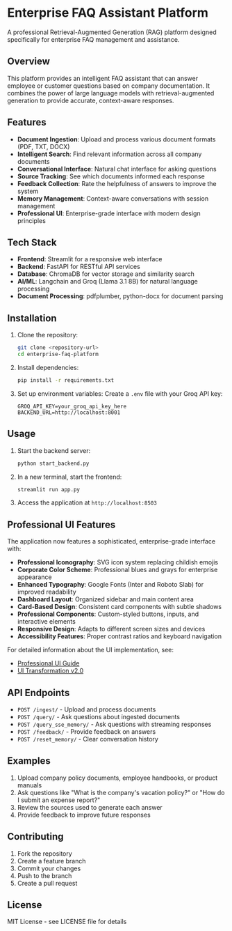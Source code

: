 # Enterprise FAQ Assistant Platform

A professional Retrieval-Augmented Generation (RAG) platform designed specifically for enterprise FAQ management and assistance.

## Overview

This platform provides an intelligent FAQ assistant that can answer employee or customer questions based on company documentation. It combines the power of large language models with retrieval-augmented generation to provide accurate, context-aware responses.

## Features

- **Document Ingestion**: Upload and process various document formats (PDF, TXT, DOCX)
- **Intelligent Search**: Find relevant information across all company documents
- **Conversational Interface**: Natural chat interface for asking questions
- **Source Tracking**: See which documents informed each response
- **Feedback Collection**: Rate the helpfulness of answers to improve the system
- **Memory Management**: Context-aware conversations with session management
- **Professional UI**: Enterprise-grade interface with modern design principles

## Tech Stack

- **Frontend**: Streamlit for a responsive web interface
- **Backend**: FastAPI for RESTful API services
- **Database**: ChromaDB for vector storage and similarity search
- **AI/ML**: Langchain and Groq (Llama 3.1 8B) for natural language processing
- **Document Processing**: pdfplumber, python-docx for document parsing

## Installation

1. Clone the repository:
   ```bash
   git clone <repository-url>
   cd enterprise-faq-platform
   ```

2. Install dependencies:
   ```bash
   pip install -r requirements.txt
   ```

3. Set up environment variables:
   Create a `.env` file with your Groq API key:
   ```
   GROQ_API_KEY=your_groq_api_key_here
   BACKEND_URL=http://localhost:8001
   ```

## Usage

1. Start the backend server:
   ```bash
   python start_backend.py
   ```

2. In a new terminal, start the frontend:
   ```bash
   streamlit run app.py
   ```

3. Access the application at `http://localhost:8503`

## Professional UI Features

The application now features a sophisticated, enterprise-grade interface with:

- **Professional Iconography**: SVG icon system replacing childish emojis
- **Corporate Color Scheme**: Professional blues and grays for enterprise appearance
- **Enhanced Typography**: Google Fonts (Inter and Roboto Slab) for improved readability
- **Dashboard Layout**: Organized sidebar and main content area
- **Card-Based Design**: Consistent card components with subtle shadows
- **Professional Components**: Custom-styled buttons, inputs, and interactive elements
- **Responsive Design**: Adapts to different screen sizes and devices
- **Accessibility Features**: Proper contrast ratios and keyboard navigation

For detailed information about the UI implementation, see:
- [Professional UI Guide](professional_ui_guide.md)
- [UI Transformation v2.0](ui_transformation_v2.md)

## API Endpoints

- `POST /ingest/` - Upload and process documents
- `POST /query/` - Ask questions about ingested documents
- `POST /query_sse_memory/` - Ask questions with streaming responses
- `POST /feedback/` - Provide feedback on answers
- `POST /reset_memory/` - Clear conversation history

## Examples

1. Upload company policy documents, employee handbooks, or product manuals
2. Ask questions like "What is the company's vacation policy?" or "How do I submit an expense report?"
3. Review the sources used to generate each answer
4. Provide feedback to improve future responses

## Contributing

1. Fork the repository
2. Create a feature branch
3. Commit your changes
4. Push to the branch
5. Create a pull request

## License

MIT License - see LICENSE file for details